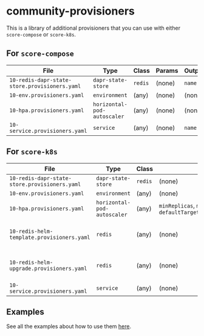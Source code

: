 # community-provisioners

This is a library of additional provisioners that you can use with either `score-compose` or `score-k8s`.

## For `score-compose`

| File                                          | Type                        | Class   | Params  | Outputs |
| --------------------------------------------- | --------------------------- | ------- | ------- | ------- |
| `10-redis-dapr-state-store.provisioners.yaml` | `dapr-state-store`          | `redis` | (none)  | `name`  |
| `10-env.provisioners.yaml`                    | `environment`               | (any)   | (none)  | (none)  |
| `10-hpa.provisioners.yaml`                    | `horizontal-pod-autoscaler` | (any)   | (none)  | (none)  |
| `10-service.provisioners.yaml`                | `service`                   | (any)   | (none)  | `name`  |

## For `score-k8s`

| File                                          | Type                        | Class   | Params                                                                 | Outputs                                 |
| --------------------------------------------- | --------------------------- | ------- | ---------------------------------------------------------------------- | --------------------------------------- |
| `10-redis-dapr-state-store.provisioners.yaml` | `dapr-state-store`          | `redis` | (none)                                                                 | `name`                                  |
| `10-env.provisioners.yaml`                    | `environment`               | (any)   | (none)                                                                 | (none)                                  |
| `10-hpa.provisioners.yaml`                    | `horizontal-pod-autoscaler` | (any)   | `minReplicas`, `maxReplicas`, `defaultTargetCPUUtilizationPercentage`  | (none)                                  |
| `10-redis-helm-template.provisioners.yaml`    | `redis`                     | (any)   | (none)                                                                 | `host`, `port`, `username`, `password`  |
| `10-redis-helm-upgrade.provisioners.yaml`     | `redis`                     | (any)   | (none)                                                                 | `host`, `port`, `username`, `password`  |
| `10-service.provisioners.yaml`                | `service`                   | (any)   | (none)                                                                 | `name`                                  |

## Examples

See all the examples about how to use them [here](./examples/).